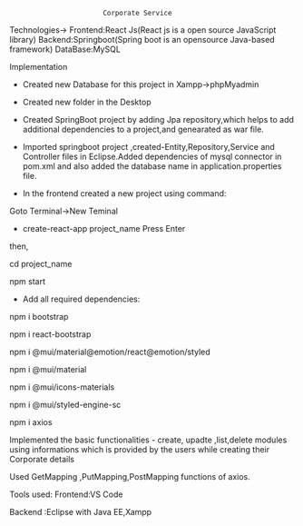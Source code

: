                            Corporate Service
Technologies->
          Frontend:React Js(React js is a open source JavaScript library) 
          Backend:Springboot(Spring boot is an opensource Java-based framework) DataBase:MySQL

Implementation

* Created new Database for this project in Xampp->phpMyadmin

* Created new folder in the Desktop

* Created SpringBoot project by adding Jpa repository,which helps to add additional dependencies to a project,and genearated as war file.

* Imported springboot project ,created-Entity,Repository,Service and Controller files in Eclipse.Added dependencies of mysql connector in pom.xml and also added the database name in application.properties file.

* In the frontend created a new project using command:

Goto Terminal->New Teminal

* create-react-app project_name Press Enter

then,

cd project_name

npm start

* Add all required dependencies:

npm i bootstrap

npm i react-bootstrap

npm i @mui/material@emotion/react@emotion/styled

npm i @mui/material

npm i @mui/icons-materials

npm i @mui/styled-engine-sc

npm i axios
 

 
Implemented the basic functionalities - create, upadte ,list,delete modules using informations which is provided by the users while creating their Corporate details

Used GetMapping ,PutMapping,PostMapping functions of axios.

Tools used: Frontend:VS Code

Backend :Eclipse with Java EE,Xampp

